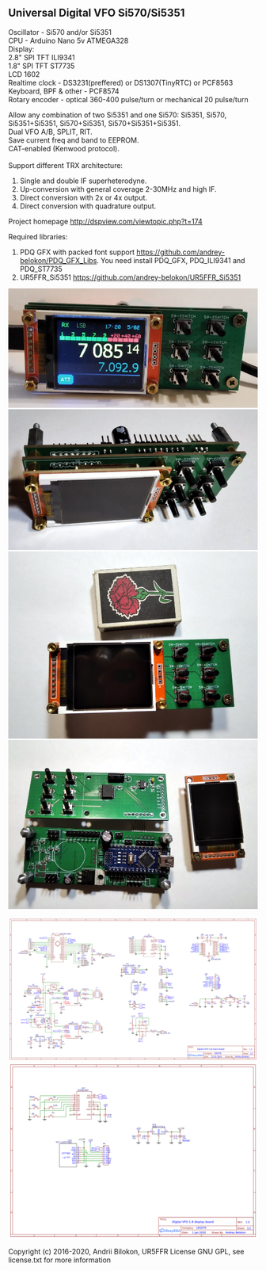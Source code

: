 <h2>Universal Digital VFO Si570/Si5351</h2>

Oscillator - Si570 and/or Si5351<br>
CPU - Arduino Nano 5v ATMEGA328<br>
Display:<br>
  2.8" SPI TFT ILI9341<br>
  1.8" SPI TFT ST7735<br>
  LCD 1602<br>
Realtime clock - DS3231(preffered) or DS1307(TinyRTC) or PCF8563<br>
Keyboard, BPF & other - PCF8574<br>
Rotary encoder - optical 360-400 pulse/turn or mechanical 20 pulse/turn

Allow any combination of two Si5351 and one Si570: Si5351, Si570, Si5351+Si5351, Si570+Si5351, Si570+Si5351+Si5351.<br>
Dual VFO A/B, SPLIT, RIT.<br>
Save current freq and band to EEPROM. <br>
CAT-enabled (Kenwood protocol).<br><br>
Support different TRX architecture:<br>
 1. Single and double IF superheterodyne.
 2. Up-conversion with general coverage 2-30MHz and high IF.
 3. Direct conversion with 2x or 4x output.
 4. Direct conversion with quadrature output.

Project homepage http://dspview.com/viewtopic.php?t=174

Required libraries:<br>
 1. PDQ GFX with packed font support https://github.com/andrey-belokon/PDQ_GFX_Libs. You need install PDQ_GFX, PDQ_ILI9341 and PDQ_ST7735<br>
 2. UR5FFR_Si5351 https://github.com/andrey-belokon/UR5FFR_Si5351

<img src="doc\ST7735_570_5351_two_plate\img\synt_1.8_11.jpg"></img>
<img src="doc\ST7735_570_5351_two_plate\img\synt_1.8_9.jpg"></img>
<img src="doc\ST7735_570_5351_two_plate\img\synt_1.8_4.jpg"></img>
<img src="doc\ST7735_570_5351_two_plate\img\synt_1.8_7.jpg"></img>

<img src="doc\ST7735_570_5351_two_plate\Schematic Digital VFO 1.8 main board 1.3.png"></img>
<img src="doc\ST7735_570_5351_two_plate\Schematic Digital VFO 1.8 display board 1.0.png"></img>

Copyright (c) 2016-2020, Andrii Bilokon, UR5FFR
License GNU GPL, see license.txt for more information